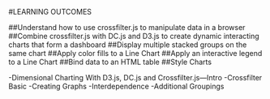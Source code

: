 #LEARNING OUTCOMES

##Understand how to use crossfilter.js to manipulate data in a browser
##Combine crossfilter.js with DC.js and D3.js to create dynamic interacting charts that form a dashboard
##Display multiple stacked groups on the same chart
##Apply color fills to a Line Chart
##Apply an interactive legend to a Line Chart
##Bind data to an HTML table
##Style Charts

-Dimensional Charting With D3.js, DC.js and Crossfilter.js—Intro
-Crossfilter Basic
-Creating Graphs
-Interdependence
-Additional Groupings